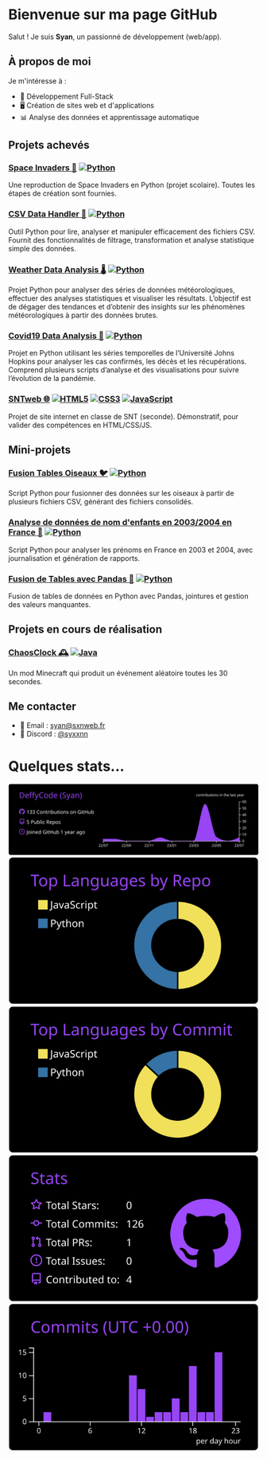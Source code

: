 # Bienvenue sur ma page GitHub

Salut ! Je suis **Syan**, un passionné de développement (web/app).

## À propos de moi

Je m'intéresse à :
- 🔧 Développement Full-Stack
- 🖥️ Création de sites web et d'applications
- 📊 Analyse des données et apprentissage automatique

## Projets achevés

### [Space Invaders 👾](https://github.com/SyanCode/SpaceInvaders) [![Python](https://img.shields.io/badge/Python-3776AB?style=for-the-badge&logo=python&logoColor=white)](https://www.python.org)
Une reproduction de Space Invaders en Python (projet scolaire). Toutes les étapes de création sont fournies.

### [CSV Data Handler 📒](https://github.com/SyanCode/CSV-Data-Handler) [![Python](https://img.shields.io/badge/Python-3776AB?style=for-the-badge&logo=python&logoColor=white)](https://www.python.org)
Outil Python pour lire, analyser et manipuler efficacement des fichiers CSV. Fournit des fonctionnalités de filtrage, transformation et analyse statistique simple des données.

### [Weather Data Analysis 🌡️](https://github.com/SyanCode/Weather-Data-Analysis) [![Python](https://img.shields.io/badge/Python-3776AB?style=for-the-badge&logo=python&logoColor=white)](https://www.python.org)
Projet Python pour analyser des séries de données météorologiques, effectuer des analyses statistiques et visualiser les résultats. L’objectif est de dégager des tendances et d’obtenir des insights sur les phénomènes météorologiques à partir des données brutes.

### [Covid19 Data Analysis 🦠](https://github.com/SyanCode/Covid19-Data-Analysis) [![Python](https://img.shields.io/badge/Python-3776AB?style=for-the-badge&logo=python&logoColor=white)](https://www.python.org)
Projet en Python utilisant les séries temporelles de l’Université Johns Hopkins pour analyser les cas confirmés, les décès et les récupérations. Comprend plusieurs scripts d’analyse et des visualisations pour suivre l’évolution de la pandémie.

### [SNTweb 🌐](https://github.com/SyanCode/SNTweb) [![HTML5](https://img.shields.io/badge/HTML5-E34F26?style=for-the-badge&logo=html5&logoColor=white)](https://developer.mozilla.org/en-US/docs/Web/HTML) [![CSS3](https://img.shields.io/badge/CSS3-1572B6?style=for-the-badge&logo=css3&logoColor=white)](https://developer.mozilla.org/en-US/docs/Web/CSS) [![JavaScript](https://img.shields.io/badge/JavaScript-F7DF1E?style=for-the-badge&logo=javascript&logoColor=black)](https://developer.mozilla.org/en-US/docs/Web/JavaScript)
Projet de site internet en classe de SNT (seconde). Démonstratif, pour valider des compétences en HTML/CSS/JS.

## Mini-projets

### [Fusion Tables Oiseaux 🐦](https://github.com/SyanCode/Fusion-Tables-Oiseaux) [![Python](https://img.shields.io/badge/Python-3776AB?style=for-the-badge&logo=python&logoColor=white)](https://www.python.org)
Script Python pour fusionner des données sur les oiseaux à partir de plusieurs fichiers CSV, générant des fichiers consolidés.

### [Analyse de données de nom d'enfants en 2003/2004 en France 👶](https://github.com/SyanCode/Baby-Names-Data-Analysis) [![Python](https://img.shields.io/badge/Python-3776AB?style=for-the-badge&logo=python&logoColor=white)](https://www.python.org)
Script Python pour analyser les prénoms en France en 2003 et 2004, avec journalisation et génération de rapports.

### [Fusion de Tables avec Pandas 🐼](https://github.com/SyanCode/Fusion-Tables-Pandas) [![Python](https://img.shields.io/badge/Python-3776AB?style=for-the-badge&logo=python&logoColor=white)](https://www.python.org)
Fusion de tables de données en Python avec Pandas, jointures et gestion des valeurs manquantes.

## Projets en cours de réalisation

### [ChaosClock 🕰️](https://github.com/AetheriumMods/ChaosClock) [![Java](https://img.shields.io/badge/Java-ED8B00?style=for-the-badge&logo=java&logoColor=white)](https://www.java.com)
Un mod Minecraft qui produit un événement aléatoire toutes les 30 secondes.

## Me contacter

- 📧 Email : [syan@sxnweb.fr](mailto:syan@sxnweb.fr)
- 👾 Discord : [@syxxnn](https://discordapp.com/users/328228086556393472)

# Quelques stats...


[![](https://raw.githubusercontent.com/DeffyCode/DeffyCode/master/profile-summary-card-output/midnight_purple/0-profile-details.svg)](https://github.com/vn7n24fzkq/github-profile-summary-cards)
[![](https://raw.githubusercontent.com/DeffyCode/DeffyCode/master/profile-summary-card-output/midnight_purple/1-repos-per-language.svg)](https://github.com/vn7n24fzkq/github-profile-summary-cards) [![](https://raw.githubusercontent.com/DeffyCode/DeffyCode/master/profile-summary-card-output/midnight_purple/2-most-commit-language.svg)](https://github.com/vn7n24fzkq/github-profile-summary-cards)
[![](https://raw.githubusercontent.com/DeffyCode/DeffyCode/master/profile-summary-card-output/midnight_purple/3-stats.svg)](https://github.com/vn7n24fzkq/github-profile-summary-cards) [![](https://raw.githubusercontent.com/DeffyCode/DeffyCode/master/profile-summary-card-output/midnight_purple/4-productive-time.svg)](https://github.com/vn7n24fzkq/github-profile-summary-cards)
